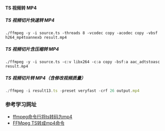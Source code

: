
#### TS 视频转 MP4

##### TS 视频切片快速转 MP4

```
./ffmpeg -y -i source.ts -threads 8 -vcodec copy -acodec copy -vbsf h264_mp4toannexb result.mp4
```

##### TS 视频切片含压缩转 MP4

```
./ffmpeg -y -i source.ts -c:v libx264 -c:a copy -bsf:a aac_adtstoasc result.mp4
```

##### TS 视频切片转 MP4（含修改视频质量）

```js
./ffmpeg -i result13.ts -preset veryfast -crf 26 output.mp4
```



### 参考学习网址

- [ffmpeg命令行将ts转码为mp4](https://blog.csdn.net/summer_9527/article/details/126661787)
- [FFMpeg TS转成mp4命令](https://blog.csdn.net/allinone2/article/details/81557838)

